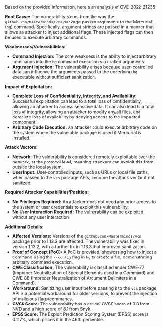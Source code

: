 Based on the provided information, here's an analysis of CVE-2022-21235:

**Root Cause:**
The vulnerability stems from the way the `github.com/Masterminds/vcs` package passes arguments to the Mercurial (`hg`) command. Specifically, argument strings are passed in a manner that allows an attacker to inject additional flags. These injected flags can then be used to execute arbitrary commands.

**Weaknesses/Vulnerabilities:**
- **Command Injection:** The core weakness is the ability to inject arbitrary commands into the `hg` command execution via crafted arguments.
- **Argument Injection:** The vulnerability arises because user-controlled data can influence the arguments passed to the underlying `hg` executable without sufficient sanitization.

**Impact of Exploitation:**
- **Complete Loss of Confidentiality, Integrity, and Availability:** Successful exploitation can lead to a total loss of confidentiality, allowing an attacker to access sensitive data. It can also lead to a total loss of integrity, allowing an attacker to modify any/all files, and complete loss of availability by denying access to the impacted component.
- **Arbitrary Code Execution:** An attacker could execute arbitrary code on the system where the vulnerable package is used if Mercurial is installed.

**Attack Vectors:**
- **Network:** The vulnerability is considered remotely exploitable over the network, at the protocol level, meaning attackers can exploit this from outside the local system.
- **User Input:**  User-controlled inputs, such as URLs or local file paths, when passed to the `vcs` package APIs, become the attack vector if not sanitized.

**Required Attacker Capabilities/Position:**
- **No Privileges Required:** An attacker does not need any prior access to the system or user credentials to exploit this vulnerability.
- **No User Interaction Required:** The vulnerability can be exploited without any user interaction.

**Additional Details:**

- **Affected Versions:** Versions of the `github.com/Masterminds/vcs` package prior to 1.13.3 are affected. The vulnerability was fixed in version 1.13.2, with a further fix in 1.13.3 that improved sanitization.
- **Proof of Concept (PoC):**  A PoC is provided, showcasing how to inject a command using the `--config` flag in `hg` to create a file, demonstrating arbitrary command execution.
- **CWE Classification:** The vulnerability is classified under CWE-77 (Improper Neutralization of Special Elements used in a Command) and CWE-88 (Improper Neutralization of Argument Delimiters in a Command).
- **Workaround:**  Sanitizing user input before passing it to the `vcs` package API is a potential workaround for older versions, to prevent the injection of malicious flags/commands.
- **CVSS Score:** The vulnerability has a critical CVSS score of 9.8 from NVD and a high score of 8.1 from Snyk.
- **EPSS Score:** The Exploit Prediction Scoring System (EPSS) score is 0.117%, which places it in the 46th percentile.